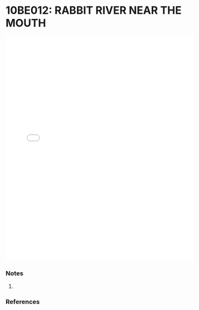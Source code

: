 # 10BE012: RABBIT RIVER NEAR THE MOUTH

<iframe src="/_static/stations/10BE012_fdc.html" width="100%" height="600" frameborder="0"></iframe>

### Notes
1. 

### References

